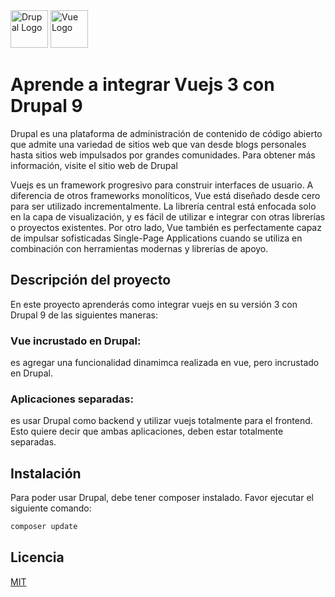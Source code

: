 <img alt="Drupal Logo" src="https://www.drupal.org/files/Wordmark_blue_RGB.png" height="60px">


<img alt="Vue Logo" src="https://es.vuejs.org/images/logo.png" height="60px">


# Aprende a integrar Vuejs 3 con Drupal 9

Drupal es una plataforma de administración de contenido de código abierto que admite una variedad de sitios web que van desde blogs personales hasta sitios web impulsados por grandes comunidades. Para obtener más información, visite el sitio web de Drupal

Vuejs es un framework progresivo para construir interfaces de usuario. A diferencia de otros frameworks monolíticos, Vue está diseñado desde cero para ser utilizado incrementalmente. La librería central está enfocada solo en la capa de visualización, y es fácil de utilizar e integrar con otras librerías o proyectos existentes. Por otro lado, Vue también es perfectamente capaz de impulsar sofisticadas Single-Page Applications cuando se utiliza en combinación con herramientas modernas y librerías de apoyo.

## Descripción del proyecto
En este proyecto aprenderás como integrar vuejs en su versión 3 con Drupal 9  de las siguientes maneras:

### Vue incrustado en Drupal: 
es agregar una funcionalidad dinamimca realizada en vue, pero incrustado en Drupal.

### Aplicaciones separadas: 
es usar Drupal como backend y utilizar vuejs totalmente para el frontend. Esto quiere decir que ambas aplicaciones, deben estar totalmente separadas.

## Instalación

Para poder usar Drupal, debe tener composer instalado. Favor ejecutar el siguiente comando:

```bash
composer update
```

## Licencia
[MIT](https://choosealicense.com/licenses/mit/)